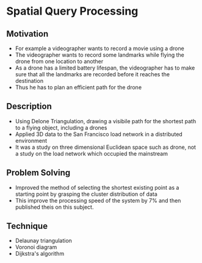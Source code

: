 # Spatial Query Processing


## Motivation
- For example a videographer wants to record a movie using a drone
- The videographer wants to record some landmarks while flying the drone from one location to another
- As a drone has a limited battery lifespan, the videographer has to make sure that all the landmarks are recorded before it reaches the destination
- Thus he has to plan an efficient path for the drone


## Description
- Using Delone Triangulation, drawing a visibile path for the shortest path to a flying object, including a drones
- Applied 3D data to the San Francisco load network in a distributed environment
- It was a study on three dimensional Euclidean space such as drone, not a study on the load network which occupied the mainstream


## Problem Solving
- Improved the method of selecting the shortest existing point as a starting point by grasping the cluster distribution of data
- This improve the processing speed of the system by 7% and then published theis on this subject.


## Technique
- Delaunay triangulation
- Voronoi diagram
- Dijkstra's algorithm
